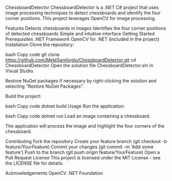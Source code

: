 ChessboardDetector
ChessboardDetector is a .NET C# project that uses image processing techniques to detect chessboards and identify the four corner positions. This project leverages OpenCV for image processing.

Features
Detects chessboards in images
Identifies the four corner positions of detected chessboards
Simple and intuitive interface
Getting Started
Prerequisites
.NET Framework
OpenCV for .NET (included in the project)
Installation
Clone the repository:

bash
Copy code
git clone https://github.com/MeteSamlioglu/ChessboardDetector.git
cd ChessboardDetector
Open the solution file ChessboardDetector.sln in Visual Studio.

Restore NuGet packages if necessary by right-clicking the solution and selecting "Restore NuGet Packages".

Build the project:

bash
Copy code
dotnet build
Usage
Run the application:

bash
Copy code
dotnet run
Load an image containing a chessboard.

The application will process the image and highlight the four corners of the chessboard.

Contributing
Fork the repository
Create your feature branch (git checkout -b feature/YourFeature)
Commit your changes (git commit -m 'Add some feature')
Push to the branch (git push origin feature/YourFeature)
Open a Pull Request
License
This project is licensed under the MIT License - see the LICENSE file for details.

Acknowledgements
OpenCV
.NET Foundation
